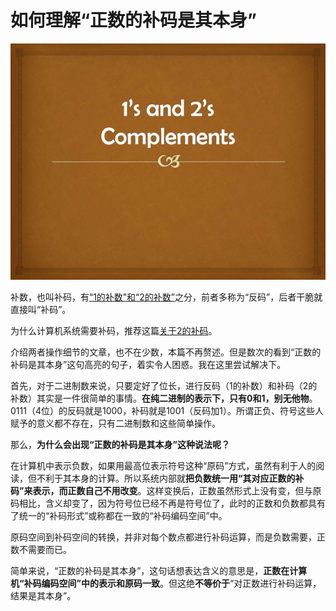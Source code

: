 # 如何理解“正数的补码是其本身”

![](/img/1s-and-2s-complement.jpg)

补数，也叫补码，有[“1的补数”和“2的补数”](https://www.geeksforgeeks.org/whats-difference-between-1s-complement-and-2s-complement/)之分，前者多称为“反码”，后者干脆就直接叫“补码”。

为什么计算机系统需要补码，推荐这篇[关于2的补码](https://link.zhihu.com/?target=http%3A//www.ruanyifeng.com/blog/2009/08/twos_complement.html)。

介绍两者操作细节的文章，也不在少数，本篇不再赘述。但是数次的看到“正数的补码是其本身”这句高亮的句子，着实令人困惑。我在这里尝试解决下。

首先，对于二进制数来说，只要定好了位长，进行反码（1的补数）和补码（2的补数）其实是一件很简单的事情。**在纯二进制的表示下，只有0和1，别无他物**。0111（4位）的反码就是1000，补码就是1001（反码加1）。所谓正负、符号这些人赋予的意义都不存在，只有二进制数和这些简单操作。

那么，**为什么会出现“正数的补码是其本身”这种说法呢？**

在计算机中表示负数，如果用最高位表示符号这种“原码”方式，虽然有利于人的阅读，但不利于其本身的计算。所以系统内部就**把负数统一用“其对应正数的补码”来表示，而正数自己不用改变**。这样变换后，正数虽然形式上没有变，但与原码相比，含义却变了，因为符号位已经不再是符号位了，此时的正数和负数都具有了统一的“补码形式”或称都在一致的“补码编码空间”中。

原码空间到补码空间的转换，并非对每个数点都进行补码运算，而是负数需要，正数不需要而已。

简单来说，“正数的补码是其本身”，这句话想表达含义的意思是，**正数在计算机“补码编码空间”中的表示和原码一致**。但这绝**不等价于**“对正数进行补码运算，结果是其本身”。